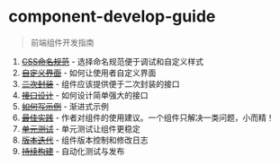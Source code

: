 # component-develop-guide

> 前端组件开发指南

1. ~~[CSS命名规范](./chapter/css.md)~~ - 选择命名规范便于调试和自定义样式
2. ~~[自定义界面](./chapter/custom-ui.md)~~ - 如何让使用者自定义界面
3. ~~[二次封装](./chapter/package.md)~~ - 组件应该提供便于二次封装的接口
4. ~~[接口设计](./chapter/api-design.md)~~ - 如何设计简单强大的接口
5. ~~[如何写示例](./chapter/example.md)~~ - 渐进式示例
6. ~~[最佳实践](./chapter/best-practice.md)~~ - 作者对组件的使用建议。一个组件只解决一类问题，小而精！
7. ~~[单元测试](./chapter/tests.md)~~ - 单元测试让组件更稳定
8. ~~[版本迭代](./chapter/version.md)~~ - 组件版本控制和修改日志
9. ~~[持续构建](./chapter/ci.md)~~ - 自动化测试与发布
